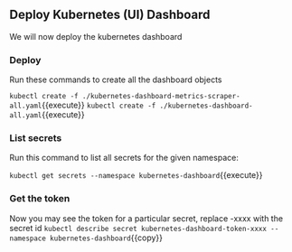 ## Deploy Kubernetes (UI) Dashboard

We will now deploy the kubernetes dashboard

### Deploy

Run these commands to create all the dashboard objects

`kubectl create -f ./kubernetes-dashboard-metrics-scraper-all.yaml`{{execute}}
`kubectl create -f ./kubernetes-dashboard-all.yaml`{{execute}}

### List secrets

Run this command to list all secrets for the given namespace:

`kubectl get secrets --namespace kubernetes-dashboard`{{execute}}

### Get the token

Now you may see the token for a particular secret, replace -xxxx with the secret id
`kubectl describe secret kubernetes-dashboard-token-xxxx --namespace kubernetes-dashboard`{{copy}}
